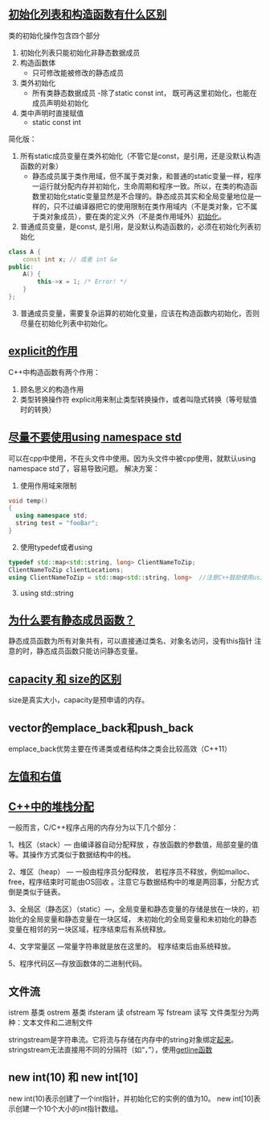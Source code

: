 ## [初始化列表和构造函数有什么区别](https://blog.csdn.net/theprinceofelf/article/details/20057359)
类的初始化操作包含四个部分
1. 初始化列表只能初始化非静态数据成员
2. 构造函数体
    - 只可修改能被修改的静态成员
3. 类外初始化
    - 所有类静态数据成员
        -除了static const int， 既可再这里初始化，也能在成员声明处初始化
4. 类中声明时直接赋值
    - static const int

简化版：
1. 所有static成员变量在类外初始化（不管它是const，是引用，还是没默认构造函数的对象）
    - 静态成员属于类作用域，但不属于类对象，和普通的static变量一样，程序一运行就分配内存并初始化，生命周期和程序一致。所以，在类的构造函数里初始化static变量显然是不合理的。静态成员其实和全局变量地位是一样的，只不过编译器把它的使用限制在类作用域内（不是类对象，它不属于类对象成员），要在类的定义外（不是类作用域外）[初始化](http://www.cnblogs.com/zhoug2020/archive/2012/08/31/2665451.html)。
2. 普通成员变量，是const, 是引用，是没默认构造函数的，必须在初始化列表初始化
```C++
class A {
    const int x; // 或者 int &x
public:
    A() {
        this->x = 1; /* Error! */
    }
};
```
3. 普通成员变量，需要复杂运算的初始化变量，应该在构造函数内初始化，否则尽量在初始化列表中初始化。


## [explicit的作用](https://blog.csdn.net/qq_35524916/article/details/58178072)
C++中构造函数有两个作用：
1. 顾名思义的构造作用
2. 类型转换操作符
explicit用来制止类型转换操作，或者叫隐式转换（等号赋值时的转换）

## [尽量不要使用using namespace std](https://blog.csdn.net/dj0379/article/details/11565387)
可以在cpp中使用，不在头文件中使用。因为头文件中被cpp使用，就默认using namespace std了，容易导致问题。
解决方案：
1. 使用作用域来限制
```c++
void temp()  
{  
  using namespace std;  
  string test = "fooBar";  
}  
```
2. 使用typedef或者using
```c++
typedef std::map<std::string, long> ClientNameToZip;  
ClientNameToZip clientLocations;  
using ClientNameToZip = std::map<std::string, long>  //注意C++鼓励使用using来别名
```
3. using std::string

## [为什么要有静态成员函数？](https://blog.csdn.net/qq_37375427/article/details/78808900)
静态成员函数为所有对象共有，可以直接通过类名、对象名访问，没有this指针
注意的时，静态成员函数只能访问静态变量。

## [capacity 和 size的区别](https://bbs.csdn.net/topics/390343778)
size是真实大小，capacity是预申请的内存。

## vector的emplace_back和push_back
emplace_back优势主要在传递类或者结构体之类会比较高效（C++11）

## [左值和右值](https://github.com/imhuay/Algorithm_Interview_Notes-Chinese/blob/master/C-%E7%BC%96%E7%A8%8B%E8%AF%AD%E8%A8%80/Cpp-C-%E5%B7%A6%E5%80%BC%E4%B8%8E%E5%8F%B3%E5%80%BC.md#move-%E4%B8%8E-forward)

## [C++中的堆栈分配](https://blog.csdn.net/sinat_36246371/article/details/55223790)
一般而言，C/C++程序占用的内存分为以下几个部分：

1、栈区（stack）— 由编译器自动分配释放 ，存放函数的参数值，局部变量的值等。其操作方式类似于数据结构中的栈。

2、堆区（heap） — 一般由程序员分配释放， 若程序员不释放，例如malloc、free，程序结束时可能由OS回收 。注意它与数据结构中的堆是两回事，分配方式倒是类似于链表。

3、全局区（静态区）（static）—，全局变量和静态变量的存储是放在一块的，初始化的全局变量和静态变量在一块区域， 未初始化的全局变量和未初始化的静态变量在相邻的另一块区域，程序结束后有系统释放。

4、文字常量区 —常量字符串就是放在这里的。 程序结束后由系统释放。

5、程序代码区—存放函数体的二进制代码。


## 文件流
istrem 基类
ostrem 基类
ifsteram 读
ofstream 写
fstream 读写
文件类型分为两种：文本文件和二进制文件

stringstream是字符串流。它将流与存储在内存中的string对象绑定[起来](http://www.cnblogs.com/propheteia/archive/2012/07/12/2588225.html)。
stringstream无法直接用不同的分隔符（如“，”），使用[getline函数](https://stackoverflow.com/questions/49708987/stringstream-delimeter)


## new int(10) 和 new int[10]
new int(10)表示创建了一个int指针，并初始化它的实例的值为10。
new int[10]表示创建一个10个大小的int指针数组。
